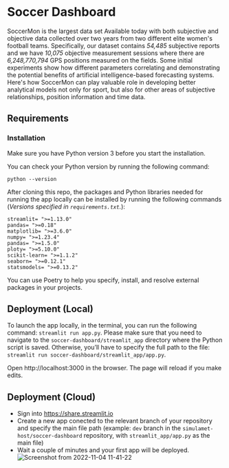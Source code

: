 # Soccer Dashboard

SoccerMon is the largest data set
Available today with both subjective and objective data collected over two years from two different elite women's football
teams. Specifically, our dataset contains *54,485* subjective reports and we have *10,075* objective measurement sessions
where there are *6,248,770,794* GPS positions measured on the fields. Some initial experiments show how different parameters
correlating and demonstrating the potential benefits of artificial intelligence-based forecasting systems. Here's how SoccerMon can play
valuable role in developing better analytical models not only for sport, but also for other areas of subjective relationships, position
information and time data.

## Requirements

### Installation

Make sure you have Python version 3 before you start the installation. 

You can check your Python version by running the following command:
```
python --version
```
After cloning this repo, the packages and Python libraries needed for running the app locally can be installed by running the following commands (*Versions specified in `requirements.txt`.*):
```
streamlit= ">=1.13.0"
pandas= ">=0.18"
matplotlib= ">=3.6.0"
numpy= ">=1.23.4"
pandas= ">=1.5.0"
ploty= ">=5.10.0"
scikit-learn= ">=1.1.2"
seaborn= ">=0.12.1"
statsmodels= ">=0.13.2"
```
You can use Poetry to help you specify, install, and resolve external packages in your projects. 

## Deployment (Local)

To launch the app locally, in the terminal, you can run the following command: `streamlit run app.py`. Please make sure that you need to navigate to the `soccer-dashboard/streamlit_app` directory where the Python script is saved. Otherwise, you’ll have to specify the full path to the file: `streamlit run soccer-dashboard/streamlit_app/app.py`.

Open http://localhost:3000 in the browser. The page will reload if you make edits.


## Deployment (Cloud)

- Sign into https://share.streamlit.io
- Create a new app conected to the relevant branch of your repository and specify the main file path (example: `dev` branch in the `simulamet-host/soccer-dashboard` repository, with `streamlit_app/app.py` as the main file)
- Wait a couple of minutes and your first app will be deployed.
![Screenshot from 2022-11-04 11-41-22](https://user-images.githubusercontent.com/84230658/199953952-bb704a85-ce38-42aa-87a1-c4217c34db3b.png)

